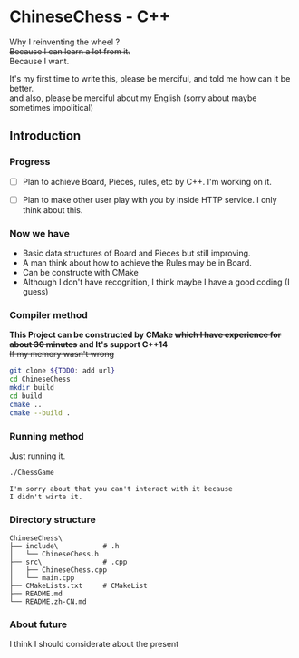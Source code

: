# ChineseChess - C++

Why I reinventing the wheel ?<br>
~~Because I can learn a lot from it.<br>~~
Because I want.<br>

It's my first time to write this, please be merciful, and told me how can it be better.<br>
and also, please be merciful about my English (sorry about maybe sometimes impolitical)<br>


## Introduction

### Progress
- [ ] Plan to achieve Board, Pieces, rules, etc by C++. I'm working on it.
- [ ] Plan to make other user play with you by inside HTTP service. I only think about this.



### Now we have
 - Basic data structures of Board and Pieces but still improving.
 - A man think about how to achieve the Rules may be in Board.
 - Can be constructe with CMake
 - Although I don't have recognition, I think maybe I have a good coding (I guess)



### Compiler method
**This Project can be constructed by CMake ~~which I have experience for about 30 minutes~~ and It's support C++14**<br>
~~If my memory wasn't wrong~~
```bash
git clone ${TODO: add url}
cd ChineseChess
mkdir build
cd build
cmake ..
cmake --build .
```



### Running method
Just running it.<br>
```bash
./ChessGame
```
~~~~
I'm sorry about that you can't interact with it because
I didn't wirte it. 
~~~~

### Directory structure
```
ChineseChess\
├── include\           # .h
│   └── ChineseChess.h
├── src\               # .cpp
│   ├── ChineseChess.cpp
│   └── main.cpp
├── CMakeLists.txt     # CMakeList
├── README.md
└── README.zh-CN.md
```


### About future
I think I should considerate about the present